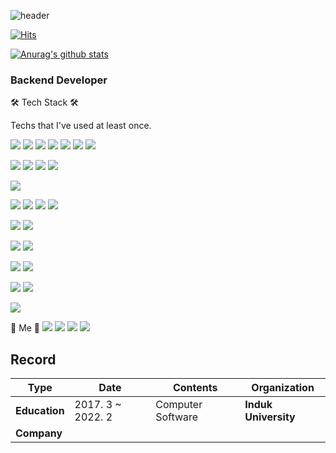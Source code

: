 ![header](https://capsule-render.vercel.app/api?type=waving&color=auto&height=200&section=header&text=JunHyeongKim%20&fontSize=75&animation=fadeIn)

[![Hits](https://hits.seeyoufarm.com/api/count/incr/badge.svg?url=https%3A%2F%2Fgithub.com%2Fkjh1305&count_bg=%2379C83D&title_bg=%23555555&icon=datadog.svg&icon_color=%23E7E7E7&title=hits&edge_flat=false)](https://hits.seeyoufarm.com)

[![Anurag's github stats](https://github-readme-stats.vercel.app/api?username=kjh1305)](https://github.com/anuraghazra/github-readme-stats)



### **Backend Developer**


🛠 Tech Stack 🛠


Techs that I've used at least once.


<img src="https://img.shields.io/badge/Java-007396?style=flat-square&logo=Java&logoColor=white"/></a>
<img src="https://img.shields.io/badge/HTML5-E34F26?style=flat-square&logo=HTML5&logoColor=white"/></a>
<img src="https://img.shields.io/badge/CSS3-1572B6?style=flat-square&logo=CSS3&logoColor=white"/></a>
<img src="https://img.shields.io/badge/JavaScript-F7DF1E?style=flat-square&logo=JavaScript&logoColor=white"/></a>
<img src="https://img.shields.io/badge/Vue.js-4FC08D?style=flat-square&logo=Vue.js&logoColor=white"/></a>
<img src="https://img.shields.io/badge/Vuetify-1867C0?style=flat-square&logo=Vuetify&logoColor=white"/></a>
<img src="https://img.shields.io/badge/PHP-777BB4?style=flat-square&logo=PHP&logoColor=white"/></a>

<img src="https://img.shields.io/badge/Spring-6DB33F?style=flat-square&logo=Spring&logoColor=white"/></a>
<img src="https://img.shields.io/badge/Spring Boot-6DB33F?style=flat-square&logo=Spring Boot&logoColor=white"/></a>
<img src="https://img.shields.io/badge/CodeIgniter-EF4223?style=flat-square&logo=CodeIgniter&logoColor=white"/></a>
<img src="https://img.shields.io/badge/Node.js-339933?style=flat-square&logo=Node.js&logoColor=white"/></a>

<img src="https://img.shields.io/badge/MySQL-4479A1?style=flat-square&logo=MySQL&logoColor=white"/></a>

<img src="https://img.shields.io/badge/Amazon AWS-232F3E?style=flat-square&logo=Amazon AWS&logoColor=white"/></a>
<img src="https://img.shields.io/badge/Jenkins-D24939?style=flat-square&logo=Jenkins&logoColor=white"/></a>
<img src="https://img.shields.io/badge/Docker-2496ED?style=flat-square&logo=Docker&logoColor=white"/></a>
<img src="https://img.shields.io/badge/Kubernetes-326CE5?style=flat-square&logo=Kubernetes&logoColor=white"/></a>

<img src="https://img.shields.io/badge/Gradle-02303A?style=flat-square&logo=Gradle&logoColor=white"/></a>
<img src="https://img.shields.io/badge/Webpack-8DD6F9?style=flat-square&logo=Webpack&logoColor=white"/></a>

<img src="https://img.shields.io/badge/Git-F05032?style=flat-square&logo=Git&logoColor=white"/></a>
<img src="https://img.shields.io/badge/GitHub-181717?style=flat-square&logo=GitHub&logoColor=white"/></a>

<img src="https://img.shields.io/badge/Linux-FCC624?style=flat-square&logo=Linux&logoColor=white"/></a>
<img src="https://img.shields.io/badge/Ubuntu-E95420?style=flat-square&logo=Ubuntu&logoColor=white"/></a>

<img src="https://img.shields.io/badge/Intellij IDEA-000000?style=flat-square&logo=Intellij IDEA&logoColor=white"/></a>
<img src="https://img.shields.io/badge/PhpStorm-000000?style=flat-square&logo=PhpStorm&logoColor=white"/></a>

<img src="https://img.shields.io/badge/Postman-FF6C37?style=flat-square&logo=Postman&logoColor=white"/></a>

🌟 Me 🌟
<a href="https://cokes.tistory.com/" target="_blank"><img src="https://img.shields.io/badge/Blogger-FF5722?style=flat-square&logo=Blogger&logoColor=white"/></a>
<a href="https://delirious-honey-9fa.notion.site/cad191b1e23b4b7fb58d76c437a6a991" target="_blank"><img src="https://img.shields.io/badge/Notion-000000?style=flat-square&logo=Notion&logoColor=white"/></a>
<a href="mailto:cosyq1305@naver.com"> <img src="https://img.shields.io/badge/Naver-03C75A?style=flat-square&logo=Naver&logoColor=white"/></a>
<a href="mailto:cosyq1305@gmail.com"> <img src="https://img.shields.io/badge/Gmail-EA4335?style=flat-square&logo=Gmail&logoColor=white"/></a>

## Record

| **Type** | **Date** | **Contents** | **Organization** |
|---|---|---|---|
| **Education** | 2017. 3 ~ 2022. 2 | Computer Software | **Induk University** |
| **Company** |   |   |   |

<!--
**kjh1305/kjh1305** is a ✨ _special_ ✨ repository because its `README.md` (this file) appears on your GitHub profile.

Here are some ideas to get you started:

- 🔭 I’m currently working on ...
- 🌱 I’m currently learning ...
- 👯 I’m looking to collaborate on ...
- 🤔 I’m looking for help with ...
- 💬 Ask me about ...
- 📫 How to reach me: ...
- 😄 Pronouns: ...
- ⚡ Fun fact: ...
-->
